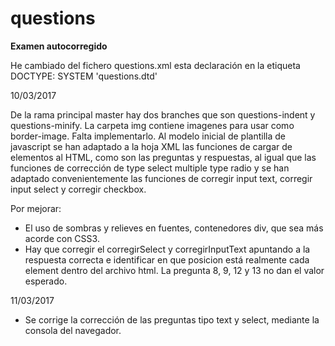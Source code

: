 # questions

**Examen autocorregido**

He cambiado del fichero questions.xml esta declaración en la etiqueta DOCTYPE:
SYSTEM 'questions.dtd'


10/03/2017

De la rama principal master hay dos branches que son questions-indent y questions-minify.
La carpeta img contiene imagenes para usar como border-image. Falta implementarlo.
Al modelo inicial de plantilla de javascript se han adaptado a la hoja XML las funciones de cargar de elementos
al HTML, como son las preguntas y respuestas, al igual que las funciones de corrección de type select multiple
type radio y se han adaptado convenientemente las funciones de corregir input text, corregir input select y corregir checkbox.

Por mejorar: 

- El uso de sombras y relieves en fuentes, contenedores div, que sea más acorde con CSS3.
- Hay que corregir el corregirSelect y corregirInputText apuntando a la respuesta correcta e identificar en que posicion está realmente cada element dentro del archivo html. La pregunta 8, 9, 12 y 13 no dan el valor esperado.

11/03/2017

- Se corrige la corrección de las preguntas tipo text y select, mediante la consola del navegador.





